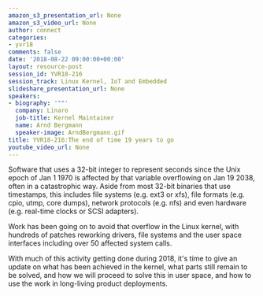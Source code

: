 ```yaml
---
amazon_s3_presentation_url: None
amazon_s3_video_url: None
author: connect
categories:
- yvr18
comments: false
date: '2018-08-22 09:00:00+00:00'
layout: resource-post
session_id: YVR18-216
session_track: Linux Kernel, IoT and Embedded
slideshare_presentation_url: None
speakers:
- biography: '""'
  company: Linaro
  job-title: Kernel Maintainer
  name: Arnd Bergmann
  speaker-image: ArndBergmann.gif
title: YVR18-216:The end of time 19 years to go
youtube_video_url: None
---
```


Software that uses a 32-bit integer to represent seconds since the Unix epoch of Jan 1 1970 is affected by that variable overflowing on Jan 19 2038, often in a catastrophic way. Aside from most 32-bit binaries that use timestamps, this includes file systems (e.g. ext3 or xfs), file formats (e.g. cpio, utmp, core dumps), network protocols (e.g. nfs) and even hardware (e.g. real-time clocks or SCSI adapters).

Work has been going on to avoid that overflow in the Linux kernel, with hundreds of patches reworking drivers, file systems and the user space interfaces including over 50 affected system calls.

With much of this activity getting done during 2018, it's time to give an update on what has been achieved in the kernel, what parts still remain to be solved, and how we will proceed to solve this in user space, and how to use the work in long-living product deployments.